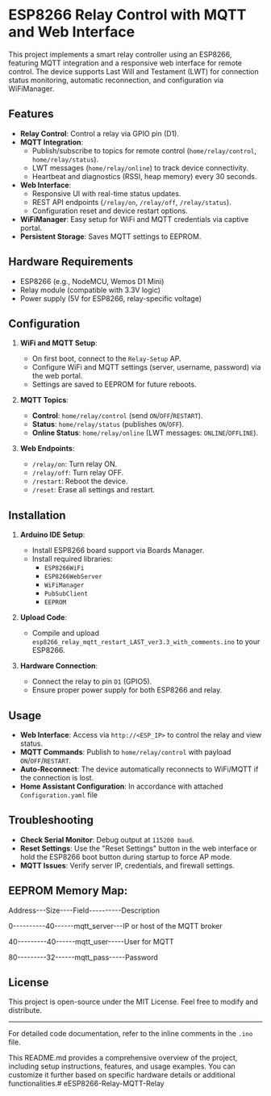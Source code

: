 # ESP8266 Relay Control with MQTT and Web Interface

This project implements a smart relay controller using an ESP8266, featuring MQTT integration and a responsive web interface for remote control. The device supports Last Will and Testament (LWT) for connection status monitoring, automatic reconnection, and configuration via WiFiManager.

## Features

- **Relay Control**: Control a relay via GPIO pin (D1).
- **MQTT Integration**: 
  - Publish/subscribe to topics for remote control (`home/relay/control`, `home/relay/status`).
  - LWT messages (`home/relay/online`) to track device connectivity.
  - Heartbeat and diagnostics (RSSI, heap memory) every 30 seconds.
- **Web Interface**:
  - Responsive UI with real-time status updates.
  - REST API endpoints (`/relay/on`, `/relay/off`, `/relay/status`).
  - Configuration reset and device restart options.
- **WiFiManager**: Easy setup for WiFi and MQTT credentials via captive portal.
- **Persistent Storage**: Saves MQTT settings to EEPROM.

## Hardware Requirements

- ESP8266 (e.g., NodeMCU, Wemos D1 Mini)
- Relay module (compatible with 3.3V logic)
- Power supply (5V for ESP8266, relay-specific voltage)

## Configuration

1. **WiFi and MQTT Setup**:
   - On first boot, connect to the `Relay-Setup` AP.
   - Configure WiFi and MQTT settings (server, username, password) via the web portal.
   - Settings are saved to EEPROM for future reboots.

2. **MQTT Topics**:
   - **Control**: `home/relay/control` (send `ON`/`OFF`/`RESTART`).
   - **Status**: `home/relay/status` (publishes `ON`/`OFF`).
   - **Online Status**: `home/relay/online` (LWT messages: `ONLINE`/`OFFLINE`).

3. **Web Endpoints**:
   - `/relay/on`: Turn relay ON.
   - `/relay/off`: Turn relay OFF.
   - `/restart`: Reboot the device.
   - `/reset`: Erase all settings and restart.

## Installation

1. **Arduino IDE Setup**:
   - Install ESP8266 board support via Boards Manager.
   - Install required libraries:
     - `ESP8266WiFi`
     - `ESP8266WebServer`
     - `WiFiManager`
     - `PubSubClient`
     - `EEPROM`

2. **Upload Code**:
   - Compile and upload `esp8266_relay_mqtt_restart_LAST_ver3.3_with_comments.ino` to your ESP8266.

3. **Hardware Connection**:
   - Connect the relay to pin `D1` (GPIO5).
   - Ensure proper power supply for both ESP8266 and relay.

## Usage

- **Web Interface**: Access via `http://<ESP_IP>` to control the relay and view status.
- **MQTT Commands**: Publish to `home/relay/control` with payload `ON`/`OFF`/`RESTART`.
- **Auto-Reconnect**: The device automatically reconnects to WiFi/MQTT if the connection is lost.
- **Home Assistant Configuration**: In accordance with attached `Configuration.yaml` file
  
## Troubleshooting

- **Check Serial Monitor**: Debug output at `115200 baud`.
- **Reset Settings**: Use the "Reset Settings" button in the web interface or hold the ESP8266 boot button during startup to force AP mode.
- **MQTT Issues**: Verify server IP, credentials, and firewall settings.

## EEPROM Memory Map:
Address---Size----Field----------Description

0----------40------mqtt_server---IP or host of the MQTT broker

40---------40------mqtt_user-----User for MQTT

80---------32------mqtt_pass-----Password


## License

This project is open-source under the MIT License. Feel free to modify and distribute.

---

For detailed code documentation, refer to the inline comments in the `.ino` file.

This README.md provides a comprehensive overview of the project, including setup instructions, features, and usage examples. You can customize it further based on specific hardware details or additional functionalities.# eESP8266-Relay-MQTT-Relay
